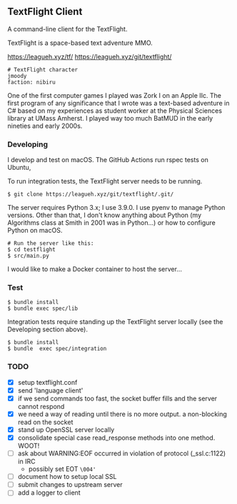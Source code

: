 ## TextFlight Client

A command-line client for the TextFlight.

TextFlight is a space-based text adventure MMO.

https://leagueh.xyz/tf/
https://leagueh.xyz/git/textflight/

```
# TextFlight character
jmoody
faction: nibiru
```

One of the first computer games I played was Zork I on an Apple IIc.  The first
program of any significance that I wrote was a text-based adventure in C# based
on my experiences as student worker at the Physical Sciences library at UMass
Amherst.  I played way too much BatMUD in the early nineties and early 2000s.

### Developing

I develop and test on macOS.  The GitHub Actions run rspec tests on Ubuntu,

To run integration tests, the TextFlight server needs to be running.

```
$ git clone https://leagueh.xyz/git/textflight/.git/ 
```

The server requires Python 3.x; I use 3.9.0.  I use pyenv to manage Python
versions. Other than that, I don't know anything about Python (my Algorithms
class at Smith in 2001 was in Python...) or how to configure Python on macOS.

```
# Run the server like this:
$ cd testflight
$ src/main.py
```

I would like to make a Docker container to host the server...

### Test

```
$ bundle install
$ bundle exec spec/lib
```

Integration tests require standing up the TextFlight server locally (see the
Developing section above).

```
$ bundle install
$ bundle  exec spec/integration
```

### TODO

- [x] setup textflight.conf
- [x] send 'language client'
- [x] if we send commands too fast, the socket buffer fills and the server cannot respond
- [x] we need a way of reading until there is no more output.  a non-blocking read on the socket
- [x] stand up OpenSSL server locally
- [x] consolidate special case read_response methods into one method. WOOT!
- [ ] ask about WARNING:EOF occurred in violation of protocol (_ssl.c:1122) in IRC
     * possibly set EOT `\004'`
- [ ] document how to setup local SSL
- [ ] submit changes to upstream server
- [ ] add a logger to client